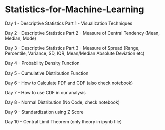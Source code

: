 # Statistics-for-Machine-Learning


Day 1 - Descriptive Statistics Part 1 - Visualization Techniques

Day 2 - Descriptive Statistics Part 2 - Measure of Central Tendency (Mean, Median, Mode)

Day 3 - Descriptive Statistics Part 3 - Measure of Spread (Range, Percentile, Variance, SD, IQR, Mean/Median Absolute Deviation etc)

Day 4 - Probability Density Function

Day 5 - Cumulative Distribution Function

Day 6 - How to Calculate PDF and CDF (also check notebook)

Day 7 - How to use CDF in our analysis

Day 8 - Normal Distribution (No Code, check notebook)

Day 9 - Standardization using Z Score

Day 10 - Central Limit Theorem (only theory in ipynb file)
